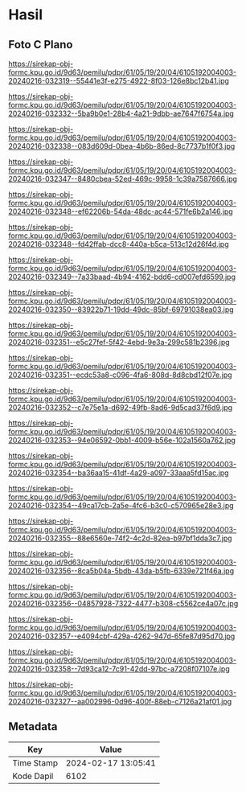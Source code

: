 # Hasil

## Foto C Plano

https://sirekap-obj-formc.kpu.go.id/9d63/pemilu/pdpr/61/05/19/20/04/6105192004003-20240216-032319--55441e3f-e275-4922-8f03-126e8bc12b41.jpg

https://sirekap-obj-formc.kpu.go.id/9d63/pemilu/pdpr/61/05/19/20/04/6105192004003-20240216-032332--5ba9b0e1-28b4-4a21-9dbb-ae7647f6754a.jpg

https://sirekap-obj-formc.kpu.go.id/9d63/pemilu/pdpr/61/05/19/20/04/6105192004003-20240216-032338--083d609d-0bea-4b6b-86ed-8c7737b1f0f3.jpg

https://sirekap-obj-formc.kpu.go.id/9d63/pemilu/pdpr/61/05/19/20/04/6105192004003-20240216-032347--8480cbea-52ed-469c-9958-1c39a7587666.jpg

https://sirekap-obj-formc.kpu.go.id/9d63/pemilu/pdpr/61/05/19/20/04/6105192004003-20240216-032348--ef62206b-54da-48dc-ac44-571fe6b2a146.jpg

https://sirekap-obj-formc.kpu.go.id/9d63/pemilu/pdpr/61/05/19/20/04/6105192004003-20240216-032348--fd42ffab-dcc8-440a-b5ca-513c12d26f4d.jpg

https://sirekap-obj-formc.kpu.go.id/9d63/pemilu/pdpr/61/05/19/20/04/6105192004003-20240216-032349--7a33baad-4b94-4162-bdd6-cd007efd6599.jpg

https://sirekap-obj-formc.kpu.go.id/9d63/pemilu/pdpr/61/05/19/20/04/6105192004003-20240216-032350--83922b71-19dd-49dc-85bf-69791038ea03.jpg

https://sirekap-obj-formc.kpu.go.id/9d63/pemilu/pdpr/61/05/19/20/04/6105192004003-20240216-032351--e5c27fef-5f42-4ebd-9e3a-299c581b2396.jpg

https://sirekap-obj-formc.kpu.go.id/9d63/pemilu/pdpr/61/05/19/20/04/6105192004003-20240216-032351--ecdc53a8-c096-4fa6-808d-8d8cbd12f07e.jpg

https://sirekap-obj-formc.kpu.go.id/9d63/pemilu/pdpr/61/05/19/20/04/6105192004003-20240216-032352--c7e75e1a-d692-49fb-8ad6-9d5cad37f6d9.jpg

https://sirekap-obj-formc.kpu.go.id/9d63/pemilu/pdpr/61/05/19/20/04/6105192004003-20240216-032353--94e06592-0bb1-4009-b56e-102a1560a762.jpg

https://sirekap-obj-formc.kpu.go.id/9d63/pemilu/pdpr/61/05/19/20/04/6105192004003-20240216-032354--ba36aa15-41df-4a29-a097-33aaa5fd15ac.jpg

https://sirekap-obj-formc.kpu.go.id/9d63/pemilu/pdpr/61/05/19/20/04/6105192004003-20240216-032354--49ca17cb-2a5e-4fc6-b3c0-c570965e28e3.jpg

https://sirekap-obj-formc.kpu.go.id/9d63/pemilu/pdpr/61/05/19/20/04/6105192004003-20240216-032355--88e6560e-74f2-4c2d-82ea-b97bf1dda3c7.jpg

https://sirekap-obj-formc.kpu.go.id/9d63/pemilu/pdpr/61/05/19/20/04/6105192004003-20240216-032356--8ca5b04a-5bdb-43da-b5fb-6339e721f46a.jpg

https://sirekap-obj-formc.kpu.go.id/9d63/pemilu/pdpr/61/05/19/20/04/6105192004003-20240216-032356--04857928-7322-4477-b308-c5562ce4a07c.jpg

https://sirekap-obj-formc.kpu.go.id/9d63/pemilu/pdpr/61/05/19/20/04/6105192004003-20240216-032357--e4094cbf-429a-4262-947d-65fe87d95d70.jpg

https://sirekap-obj-formc.kpu.go.id/9d63/pemilu/pdpr/61/05/19/20/04/6105192004003-20240216-032358--7d93ca12-7c91-42dd-97bc-a7208f07107e.jpg

https://sirekap-obj-formc.kpu.go.id/9d63/pemilu/pdpr/61/05/19/20/04/6105192004003-20240216-032327--aa002996-0d96-400f-88eb-c7126a21af01.jpg


## Metadata

| Key        | Value               |
| ---------- | ------------------- |
| Time Stamp | 2024-02-17 13:05:41 |
| Kode Dapil | 6102                |



